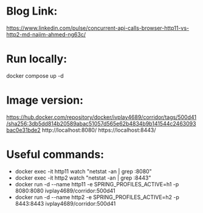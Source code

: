 # Blog Link:
https://www.linkedin.com/pulse/concurrent-api-calls-browser-http11-vs-http2-md-najim-ahmed-ng63c/
# Run locally:
docker compose up -d

# Image version:
https://hub.docker.com/repository/docker/ivplay4689/corridor/tags/500d41/sha256:3db5dd814b20589abac51057d565e62b4834b9b141544c2463093bac0e31bde2
http://localhost:8080/
https://localhost:8443/

# Useful commands:
- docker exec -it http11 watch "netstat -an | grep :8080"
- docker exec -it http2 watch "netstat -an | grep :8443"
- docker run -d --name http11 -e SPRING_PROFILES_ACTIVE=h1 -p 8080:8080 ivplay4689/corridor:500d41
- docker run -d --name http2 -e SPRING_PROFILES_ACTIVE=h2 -p 8443:8443 ivplay4689/corridor:500d41
